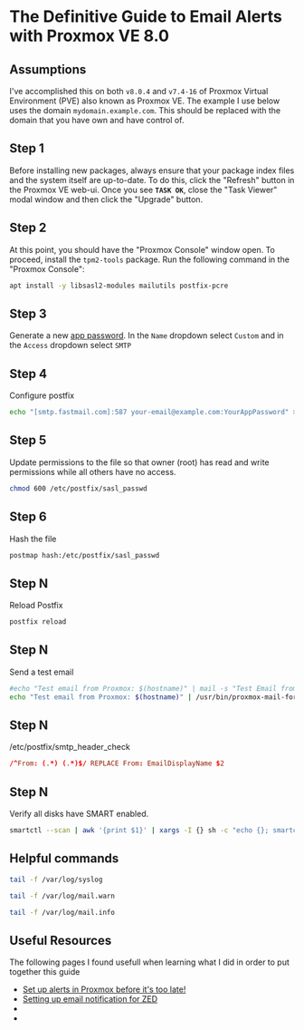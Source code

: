 # The Definitive Guide to Email Alerts with Proxmox VE 8.0

## Assumptions
I've accomplished this on both `v8.0.4` and `v7.4-16` of Proxmox Virtual Environment (PVE) also known as Proxmox VE. 
The example I use below uses the domain `mydomain.example.com`. This should be replaced with the domain that you have 
own and have control of.

## Step 1
Before installing new packages, always ensure that your package index files and 
the system itself are up-to-date. To do this, click the "Refresh" button in the 
Proxmox VE web-ui. Once you see **`TASK OK`**, close the "Task Viewer" modal 
window and then click the "Upgrade" button.

## Step 2
At this point, you should have the "Proxmox Console" window open.
To proceed, install the `tpm2-tools` package. Run the following command in the 
"Proxmox Console":
```bash
apt install -y libsasl2-modules mailutils postfix-pcre
```
## Step 3
Generate a new [app password](https://www.fastmail.help/hc/en-us/articles/360058752854-App-passwords). 
In the `Name` dropdown select `Custom` and in the `Access` dropdown select `SMTP`

## Step 4
Configure postfix
```bash
echo "[smtp.fastmail.com]:587 your-email@example.com:YourAppPassword" > /etc/postfix/sasl_passwd
```

## Step 5
Update permissions to the file so that owner (root) has read and write permissions while all others have no access.
```bash
chmod 600 /etc/postfix/sasl_passwd
```
## Step 6
Hash the file
```bash
postmap hash:/etc/postfix/sasl_passwd
```

## Step N
Reload Postfix
```bash
postfix reload
```

## Step N
Send a test email
```bash
#echo "Test email from Proxmox: $(hostname)" | mail -s "Test Email from Proxmox" root
echo "Test email from Proxmox: $(hostname)" | /usr/bin/proxmox-mail-forward
```

## Step N
/etc/postfix/smtp_header_check
```conf
/^From: (.*) (.*)$/ REPLACE From: EmailDisplayName $2
```

## Step N
Verify all disks have SMART enabled.
```bash
smartctl --scan | awk '{print $1}' | xargs -I {} sh -c "echo {}; smartctl -i {} | grep 'SMART support is:'"
```

## Helpful commands
```bash
tail -f /var/log/syslog
```
```bash
tail -f /var/log/mail.warn
```
```bash
tail -f /var/log/mail.info
```

## Useful Resources
The following pages I found usefull when learning what I did in order to put together this guide
- [Set up alerts in Proxmox before it's too late!](https://web.archive.org/web/20230901194249/https://technotim.live/posts/proxmox-alerts/)
- [Setting up email notification for ZED](https://web.archive.org/web/20230815011914/https://old.reddit.com/r/Proxmox/comments/15puwzc/setting_up_email_notification_for_zed/)
- [](https://forum.proxmox.com/threads/get-postfix-to-send-notifications-email-externally.59940/)
- [](https://i12bretro.github.io/tutorials/0717.html)
